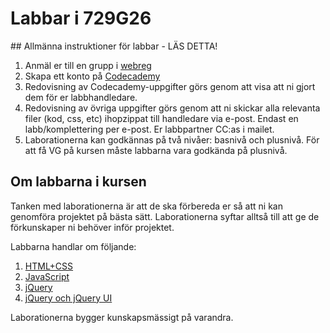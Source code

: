 # Labbar i 729G26

<div class="important" markdown="1">
## Allmänna instruktioner för labbar - LÄS DETTA!

1. Anmäl er till en grupp i [webreg](https://www.ida.liu.se/webreg/729G26-2013/PRA1)
2. Skapa ett konto på [Codecademy](http://www.codecademy.com/)
3. Redovisning av Codecademy-uppgifter görs genom att visa att ni gjort dem för er labbhandledare.
4. Redovisning av övriga uppgifter görs genom att ni skickar alla relevanta filer (kod, css, etc) ihopzippat till handledare via e-post. Endast en labb/komplettering per e-post. Er labbpartner CC:as i mailet.
5. Laborationerna kan godkännas på två nivåer: basnivå och plusnivå. För att få VG på kursen måste labbarna vara godkända på plusnivå.
</div>

## Om labbarna i kursen

Tanken med laborationerna är att de ska förbereda er så att ni kan genomföra projektet på bästa sätt. Laborationerna syftar alltså till att ge de förkunskaper ni behöver inför projektet.

Labbarna handlar om följande:

1. [HTML+CSS](page.php?id=labb_1)
2. [JavaScript](page.php?id=labb_2)
3. [jQuery](page.php?id=labb_3)
4. [jQuery och jQuery UI](page.php?id=labb_4)

Laborationerna bygger kunskapsmässigt på varandra.